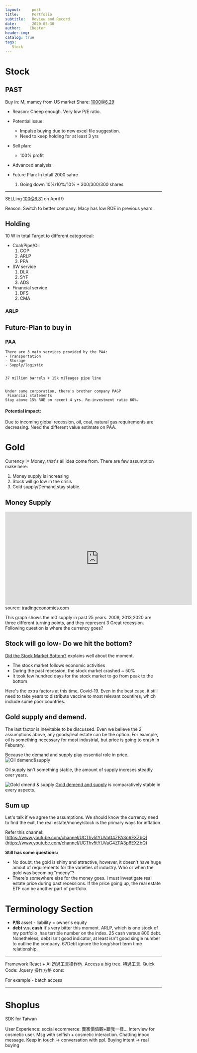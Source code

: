 ```yaml
---
layout:     post
title:      Portfolio
subtitle:   Review and Record. 
date:       2020-05-30
author:    Chester
header-img: 
catalog: true
tags:
   Stock
---
```





# Stock


## PAST
Buy in: M, mamcy from US market
Share: 1000@6.29
- Reason:
Cheep enough. Very low P/E ratio. 

- Potential issue:
	- Impulse buying due to new excel file suggestion.
	- Need to keep holding for at least  3 yrs

- Sell plan:
	- 100%  profit

- Advanced analysis:

- Future Plan:
	In totall 2000 sahre
	1. Going down 10%/10%/10% + 300/300/300 shares 
-----
SELLing
100@6.31 on April 9

Reason: Switch to better company. Macy has low ROE in previous years.

## Holding

10 W in total
Target to different categorical: 
- Coal/Pipe/Oil
	1. COP
	2. ARLP
	3. PPA
- SW service
	1. DLX
	2. SYF
	3. ADS
- Financial service
	1. DFS
	2. CMA

### ARLP



## Future-Plan to buy in 
### PAA
	There are 3 main services provided by the PAA: 
	- Transportation
	- Storage
	- Supply/logistic


	37 million barrels + 15k mileages pipe line


	Under same corporation, there's brother company PAGP
	 Financial statements
	Stay above 15% ROE on recent 4 yrs. Re-investment ratio 60%. 

#### Potential impact:
Due to incoming global recession, oil, coal, natural gas requirements are decreasing.  Need the different value estimate on PAA. 

# Gold
Currency != Money, that's all idea come from. 
There are few assumption make here:

1. Money supply is increasing
2. Stock will go low in the crisis
3. Gold supply/Demand stay stable.



## Money Supply 
<iframe src='https://d3fy651gv2fhd3.cloudfront.net/embed/?s=unitedstamonsupm0&v=202005091008V20191105&d1=19950611&h=300&w=600' height='300' width='600'  frameborder='0' scrolling='no'></iframe><br />source: <a href='https://tradingeconomics.com/united-states/money-supply-m0'>tradingeconomics.com</a>

This graph shows the m0 supply in past 25 years. 2008, 2013,2020 are three different turning  points, and they represent 3 Great recession. Following question is where the currency goes? 

## Stock will go low- Do we hit the bottom?
[Did the Stock Market Bottom?](https://www.youtube.com/watch?v=jW_iwk5e5y4&t=789s) explains well about the moment. 
- The stock market follows economic activities
- During the past recession, the stock market crashed ~ 50%
- It took few hundred days for the stock market to go from peak to the bottom

Here's the extra factors at this time, Covid-19. Even in the best case, it still need to take years to distribute vaccine to most relevant countires, which include some poor countries.

## Gold supply and demend.
The last factor is inevitable to be discussed. Even we believe the 2 assumptions above, any goods/real estate can be the option. For example, oil is something necessary for most industrial, but price is going to crash in Feburary. 

Because the demand and supply play essential role in price. 
![Oil demend&supply](https://lh3.googleusercontent.com/7MVHm9AZM-bzUaG_ifGk3XXWHCcqZ5RxlvqLy1kZ3qN9YRQzR8dwtTAThc3TNBSNTv9JX34tD7Tc "Oil demend&supply")

Oil supply isn't something stable, the amount of supply increses steadly over years.

![Gold dmend & supply](https://lh3.googleusercontent.com/JVxR3_Ve8S570Dbz-rWZ9S6mH7oNfCUkcWxQMl8m-q79BtWYT_MsMumSkohKL3SnqmXZykfFT9eW "Gold dmend & supply")
 [Gold demend and supply](https://www.gold.org/goldhub/data/gold-supply-and-demand-statistics) is comparatively stable in every aspects. 


## Sum up
Let's talk if we agree the assumptions. We should know the currency need to find the exit, the real estate/money/stock is the primary ways for inflation. 

Refer this channel: [https://www.youtube.com/channel/UCThv5tYUVaG4ZPA3p6EXZbQ](https://www.youtube.com/channel/UCThv5tYUVaG4ZPA3p6EXZbQ)

**Still has some questions:**
- No doubt, the gold is shiny and attractive, however, it doesn't have huge amout of  requirements for the varieties of industry. Who or when the gold was becoming "moeny"? 
- There's somewhere else for the money goes.  I must investigate real estate price during past recessions. If the price going up, the real estate ETF can be another part of portfolio.

 

# Terminology Section
- **P/B**
asset - liability = owner's equity
- **debt v.s. cash**
It's very bitter this moment. ARLP, which is one stock of my portfolio ,has terrible number on the index. 25 cash versus 800 debt.  Nonetheless, debt isn't good indicator, at least isn't good single number to outline the company. 67Debt ignore the long/short term time relationship. 



-----
Framework
React + Al 透過工具操作他.
	Access a big tree. 
		特過工具. 
Quick Code:
	Jquery 操作方格 
		cons:

For example	
	- batch access

---------
# Shoplus
SDK  for Taiwan 

User Experience: 
 social ecommerce: 
	 賣家價值觀+跟我一樣...
	 Interview for cosmetic user.
		 Msg with selfish + cosmetic interaction. 
		 Chatting inbox message. Keep in touch -> conversation with ppl.
		 Buying intent -> real buying
<!--stackedit_data:
eyJoaXN0b3J5IjpbNjIyMDkwOTIxLC0xODA3NzY1ODM2LDkxMj
g4OTQ5MCwtMTc5NDcxNjkzOSwtNzg3ODU4NzA3LDE1NTY1MDQz
MDQsMTgzNTA5Nzg2NV19
-->